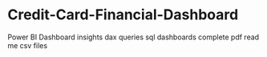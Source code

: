 # Credit-Card-Financial-Dashboard
Power BI Dashboard
insights
dax queries sql
dashboards
complete pdf 
read me
csv files

